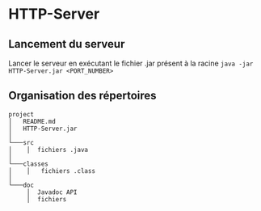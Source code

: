 # HTTP-Server

## Lancement du serveur
Lancer le serveur en exécutant le fichier .jar présent à la racine
`java -jar HTTP-Server.jar <PORT_NUMBER>`

## Organisation des répertoires
```
project
│   README.md  
│   HTTP-Server.jar
│
└───src
│    │  fichiers .java
│
└───classes
│    │   fichiers .class
│
└───doc
     │  Javadoc API
     │  fichiers      

```
